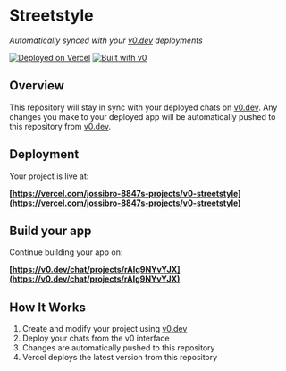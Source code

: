 # Streetstyle

*Automatically synced with your [v0.dev](https://v0.dev) deployments*

[![Deployed on Vercel](https://img.shields.io/badge/Deployed%20on-Vercel-black?style=for-the-badge&logo=vercel)](https://vercel.com/jossibro-8847s-projects/v0-streetstyle)
[![Built with v0](https://img.shields.io/badge/Built%20with-v0.dev-black?style=for-the-badge)](https://v0.dev/chat/projects/rAIg9NYvYJX)

## Overview

This repository will stay in sync with your deployed chats on [v0.dev](https://v0.dev).
Any changes you make to your deployed app will be automatically pushed to this repository from [v0.dev](https://v0.dev).

## Deployment

Your project is live at:

**[https://vercel.com/jossibro-8847s-projects/v0-streetstyle](https://vercel.com/jossibro-8847s-projects/v0-streetstyle)**

## Build your app

Continue building your app on:

**[https://v0.dev/chat/projects/rAIg9NYvYJX](https://v0.dev/chat/projects/rAIg9NYvYJX)**

## How It Works

1. Create and modify your project using [v0.dev](https://v0.dev)
2. Deploy your chats from the v0 interface
3. Changes are automatically pushed to this repository
4. Vercel deploys the latest version from this repository